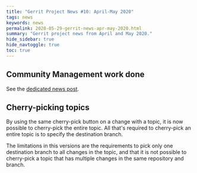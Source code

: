 ```yaml
---
title: "Gerrit Project News #10: April-May 2020"
tags: news
keywords: news
permalink: 2020-05-29-gerrit-news-apr-may-2020.html
summary: "Gerrit project news from April and May 2020."
hide_sidebar: true
hide_navtoggle: true
toc: true
---
```


## Community Management work done

See the [dedicated news post](https://www.gerritcodereview.com/2020-04-22-community-managers-report.html).

## Cherry-picking topics

By using the same cherry-pick button on a change with a topic, it is
now possible to cherry-pick the entire topic. All that's required to
cherry-pick an entire topic is to specify the destination branch.

The limitations in this versions are the requirements to pick only
one destination branch to all changes in the topic, and that it is
not possible to cherry-pick a topic that has multiple changes in the
same repository and branch.
